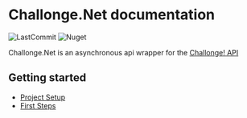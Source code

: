 # Challonge.Net documentation

![LastCommit](https://img.shields.io/github/last-commit/ErwanTLG/Challonge.Net?style=flat&logo=github)
![Nuget](https://img.shields.io/nuget/v/Challonge.Net?style=flat&logo=nuget)

Challonge.Net is an asynchronous api wrapper for the [Challonge! API](https://api.challonge.com/v1)

## Getting started
- [Project Setup](xref:articles_project_setup)
- [First Steps](xref:articles_first_steps)
